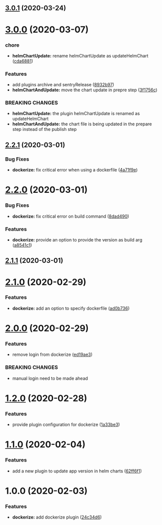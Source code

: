 ## [3.0.1](https://github.com/amille44420/semantic-release-plugins/compare/v3.0.0...v3.0.1) (2020-03-24)

# [3.0.0](https://github.com/amille44420/semantic-release-plugins/compare/v2.2.1...v3.0.0) (2020-03-07)


### chore

* **helmChartUpdate:** rename helmChartUpdate as updateHelmChart ([cda6881](https://github.com/amille44420/semantic-release-plugins/commit/cda6881802b0cd21a58179f7f1098f946040eaab))


### Features

* add plugins archive and sentryRelease ([8932b97](https://github.com/amille44420/semantic-release-plugins/commit/8932b97c7eefb4c7158911f074ab3f3f3c0dd758))
* **helmChartAndUpdate:** move the chart update in prepre step ([3f1756c](https://github.com/amille44420/semantic-release-plugins/commit/3f1756c388a74027181834d3ee4fa3cc2de30f9c))


### BREAKING CHANGES

* **helmChartUpdate:** the plugin helmChartUpdate is renamed as updateHelmChart
* **helmChartAndUpdate:** the chart file is being updated in the prepare step instead of the publish step

## [2.2.1](https://github.com/amille44420/semantic-release-plugins/compare/v2.2.0...v2.2.1) (2020-03-01)


### Bug Fixes

* **dockerize:** fix critical error when using a dockerfile ([4a71f9e](https://github.com/amille44420/semantic-release-plugins/commit/4a71f9e4ae70d188d123744fd41b4f9f60116352))

# [2.2.0](https://github.com/amille44420/semantic-release-plugins/compare/v2.1.1...v2.2.0) (2020-03-01)


### Bug Fixes

* **dockerize:** fix critical error on build command ([8dad490](https://github.com/amille44420/semantic-release-plugins/commit/8dad49029595051f1b819c5942f42e59389b77e7))


### Features

* **dockerize:** provide an option to provide the version as build arg ([a8541c1](https://github.com/amille44420/semantic-release-plugins/commit/a8541c16dfa0cc2deed4c2d310be708569acb4b2))

## [2.1.1](https://github.com/amille44420/semantic-release-plugins/compare/v2.1.0...v2.1.1) (2020-03-01)

# [2.1.0](https://github.com/amille44420/semantic-release-plugins/compare/v2.0.0...v2.1.0) (2020-02-29)


### Features

* **dockerize:** add an option to specify dockerfile ([ad0b736](https://github.com/amille44420/semantic-release-plugins/commit/ad0b7369709ca3ef06a48890c7466d4879e34fab))

# [2.0.0](https://github.com/amille44420/semantic-release-plugins/compare/v1.2.0...v2.0.0) (2020-02-29)


### Features

* remove login from dockerize ([ed19ae3](https://github.com/amille44420/semantic-release-plugins/commit/ed19ae387edb2e010eccc16f7d1d0d5779fba1b5))


### BREAKING CHANGES

* manual login need to be made ahead

# [1.2.0](https://github.com/amille44420/semantic-release-plugins/compare/v1.1.0...v1.2.0) (2020-02-28)


### Features

* provide plugin configuration for dockerize ([1a33be3](https://github.com/amille44420/semantic-release-plugins/commit/1a33be32eea494c047f168aac31e3fa9fdea9750))

# [1.1.0](https://github.com/amille44420/semantic-release-plugins/compare/v1.0.0...v1.1.0) (2020-02-04)


### Features

* add a new plugin to update app version in helm charts ([62ff6f1](https://github.com/amille44420/semantic-release-plugins/commit/62ff6f10f41c5dd2a9d5262224157e808d86e390))

# 1.0.0 (2020-02-03)


### Features

* **dockerize:** add dockerize plugin ([24c34d6](https://github.com/amille44420/semantic-release-plugins/commit/24c34d60feb666ae12377b5a5fbd40b5ce878f63))
